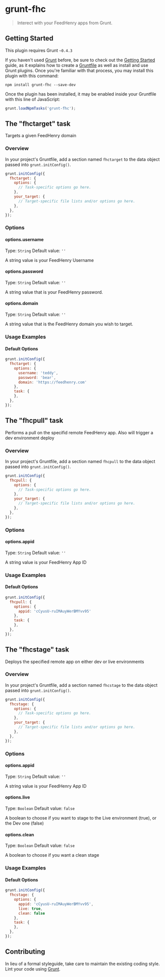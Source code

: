 # grunt-fhc

> Interect with your FeedHenry apps from Grunt.

## Getting Started
This plugin requires Grunt `~0.4.3`

If you haven't used [Grunt](http://gruntjs.com/) before, be sure to check out the [Getting Started](http://gruntjs.com/getting-started) guide, as it explains how to create a [Gruntfile](http://gruntjs.com/sample-gruntfile) as well as install and use Grunt plugins. Once you're familiar with that process, you may install this plugin with this command:

```shell
npm install grunt-fhc --save-dev
```

Once the plugin has been installed, it may be enabled inside your Gruntfile with this line of JavaScript:

```js
grunt.loadNpmTasks('grunt-fhc');
```

## The "fhctarget" task

Targets a given FeedHenry domain

### Overview
In your project's Gruntfile, add a section named `fhctarget` to the data object passed into `grunt.initConfig()`.

```js
grunt.initConfig({
  fhctarget: {
    options: {
      // Task-specific options go here.
    },
    your_target: {
      // Target-specific file lists and/or options go here.
    },
  },
});
```

### Options

#### options.username
Type: `String`
Default value: `''`

A string value is your FeedHenry Username

#### options.password
Type: `String`
Default value: `''`

A string value that is your FeedHenry password.

#### options.domain
Type: `String`
Default value: `''`

A string value that is the FeedHenry domain you wish to target.

### Usage Examples

#### Default Options

```js
grunt.initConfig({
  fhctarget: {
    options: {
      username: 'teddy',
      password: 'bear',
      domain: 'https://feedhenry.com'
    },
    task: {
    },
  },
});
```

## The "fhcpull" task

Performs a pull on the specifid remote FeedHenry app. Also will trigger a dev environment deploy

### Overview
In your project's Gruntfile, add a section named `fhcpull` to the data object passed into `grunt.initConfig()`.

```js
grunt.initConfig({
  fhcpull: {
    options: {
      // Task-specific options go here.
    },
    your_target: {
      // Target-specific file lists and/or options go here.
    },
  },
});
```

### Options

#### options.appid
Type: `String`
Default value: `''`

A string value is your FeedHenry App ID

### Usage Examples

#### Default Options

```js
grunt.initConfig({
  fhcpull: {
    options: {
      appid: 'cCyusU-ruIMAuyWerBMYvv95'
    },
    task: {
    },
  },
});
```

## The "fhcstage" task

Deploys the specified remote app on either dev or live environments

### Overview
In your project's Gruntfile, add a section named `fhcstage` to the data object passed into `grunt.initConfig()`.

```js
grunt.initConfig({
  fhcstage: {
    options: {
      // Task-specific options go here.
    },
    your_target: {
      // Target-specific file lists and/or options go here.
    },
  },
});
```

### Options

#### options.appid
Type: `String`
Default value: `''`

A string value is your FeedHenry App ID

#### options.live
Type: `Boolean`
Default value: `false`

A boolean to choose if you want to stage to the Live environment (true), or the Dev one (false)

#### options.clean
Type: `Boolean`
Default value: `false`

A boolean to choose if you want a clean stage

### Usage Examples

#### Default Options

```js
grunt.initConfig({
  fhcstage: {
    options: {
      appid: 'cCyusU-ruIMAuyWerBMYvv95',
      live: true,
      clean: false
    },
    task: {
    },
  },
});
```

## Contributing
In lieu of a formal styleguide, take care to maintain the existing coding style. Lint your code using [Grunt](http://gruntjs.com/).
